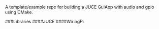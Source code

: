 A template/example repo for building a JUCE GuiApp with audio and gpio using CMake. 

###Libraries
####JUCE
####WiringPi
